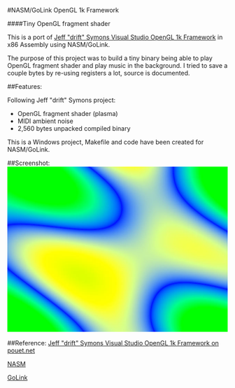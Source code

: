#NASM/GoLink OpenGL 1k Framework
 
####Tiny OpenGL fragment shader

This is a port of [Jeff "drift" Symons Visual Studio OpenGL 1k Framework](http://www.pouet.net/topic.php?which=10038&page=2#c480977) in x86 Assembly using NASM/GoLink.

The purpose of this project was to build a tiny binary being able to play OpenGL fragment shader and play music in the background. I tried to save a couple bytes by re-using registers a lot, source is documented.

##Features:

Following Jeff "drift" Symons project:

* OpenGL fragment shader (plasma)
* MIDI ambient noise
* 2,560 bytes unpacked compiled binary

This is a Windows project, Makefile and code have been created for NASM/GoLink.

##Screenshot:
![Plasma fragment shader](https://raw.githubusercontent.com/mrt-prodz/NASM-OpenGL-1k-Framework/master/screenshot.jpg)

##Reference:
[Jeff "drift" Symons Visual Studio OpenGL 1k Framework on pouet.net](http://www.pouet.net/topic.php?which=10038&page=2#c480977)

[NASM](http://www.nasm.us/)

[GoLink](http://www.godevtool.com/)